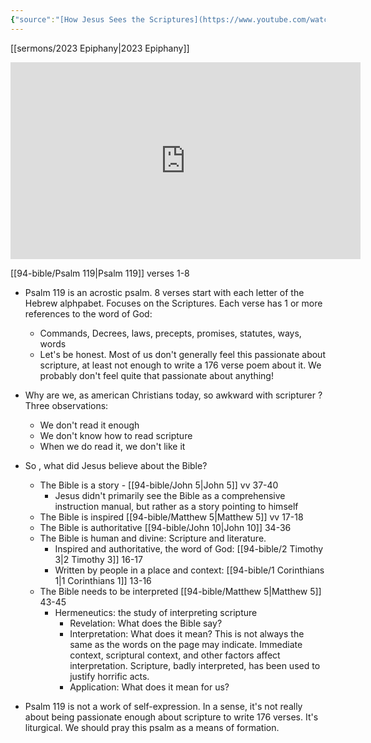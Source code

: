 ```yaml
---
{"source":"[How Jesus Sees the Scriptures](https://www.youtube.com/watch?v=WquAg6wxXLs)","clipped":"2023-02-12","dg-publish":true,"grade":2,"context":"Personal","type":"Resource","status":"Active","topic":"Sermon","dateCreated":"2023-08-09","permalink":"/sermons/2023-02-12-how-jesus-sees-the-scriptures/","dgPassFrontmatter":true}
---
```



[[sermons/2023 Epiphany\|2023 Epiphany]]

<iframe width="560" height="315" src="https://www.youtube.com/embed/WquAg6wxXLs" title="YouTube video player" frameborder="0" allow="accelerometer; autoplay; clipboard-write; encrypted-media; gyroscope; picture-in-picture" allowfullscreen></iframe>

[[94-bible/Psalm 119\|Psalm 119]] verses 1-8

* Psalm 119 is an acrostic psalm. 8 verses start with each letter of the Hebrew alphpabet. Focuses on the Scriptures. Each verse has 1 or more references to the word of God:
    * Commands, Decrees, laws, precepts, promises, statutes, ways, words
    * Let's be honest. Most of us don't generally feel this passionate about scripture, at least not enough to write a 176 verse poem about it. We probably don't feel quite that passionate about anything!

* Why are we, as american Christians today, so awkward with scripturer ? Three observations:
    * We don't read it enough
    * We don't know how to read scripture
    * When we do read it, we don't like it

* So , what did Jesus believe about the Bible?
    * The Bible is a story - [[94-bible/John 5\|John 5]] vv 37-40
        * Jesus didn't primarily see the Bible as a comprehensive instruction manual, but rather as a story pointing to himself
    * The Bible is inspired [[94-bible/Matthew 5\|Matthew 5]] vv 17-18
    * The Bible is authoritative [[94-bible/John 10\|John 10]] 34-36
    * The Bible is human and divine: Scripture and literature.
        * Inspired and authoritative, the word of God: [[94-bible/2 Timothy 3\|2 Timothy 3]] 16-17
        * Written by people in a place and context: [[94-bible/1 Corinthians 1\|1 Corinthians 1]] 13-16
    * The Bible needs to be interpreted [[94-bible/Matthew 5\|Matthew 5]] 43-45
        * Hermeneutics: the study of interpreting scripture
            * Revelation: What does the Bible say?
            * Interpretation: What does it mean? This is not always the same as the words on the page may indicate. Immediate context, scriptural context, and other factors affect interpretation. Scripture, badly interpreted, has been used to justify horrific acts.
            * Application: What does it mean for us?

* Psalm 119 is not a work of self-expression. In a sense, it's not really about being passionate enough about scripture to write 176 verses. It's liturgical. We should pray this psalm as a means of formation.
